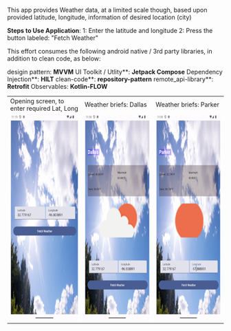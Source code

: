 This app provides Weather data, at a limited scale though, based upon provided latitude, longitude,
information of desired location (city)

**Steps to Use Application**: 
1: Enter the latitude and longitude
2: Press the button labeled: "Fetch Weather"

This effort consumes the following android native / 3rd party libraries, in addition to clean code, as below:

desigin pattern:  **MVVM** 
UI Toolkit / Utlity**: **Jetpack Compose**
Dependency Injection**: **HILT**
clean-code**: **repository-pattern**
remote_api-library**: **Retrofit**
Observables: **Kotlin-FLOW**

<table>
 <tr>
    <td>Opening screen, to enter required Lat, Long</td>
     <td>Weather briefs: Dallas</td>
     <td>Weather briefs: Parker</td>
  </tr>
  <tr>
    <td><img src="screenshots/Landing.png" width=270 height=480></td>
    <td><img src="screenshots/City_Dallas_Weather.png" width=270 height=480></td>
    <td><img src="screenshots/City_Parker_Weather.png" width=270 height=480></td>
  <tr>
 </table>